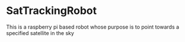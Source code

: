# SatTrackingRobot
This is a raspberry pi based robot whose purpose is to point towards a specified satellite in the sky
